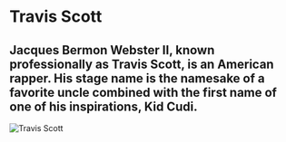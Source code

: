 # Travis Scott

## Jacques Bermon Webster II, known professionally as Travis Scott, is an American rapper. His stage name is the namesake of a favorite uncle combined with the first name of one of his inspirations, Kid Cudi.

![Travis Scott](https://media.npr.org/assets/img/2021/11/16/gettyimages-1235223332_sq-018166785ff8ed3e47c6e014e0f58618be107ddf-s1100-c50.jpg)
